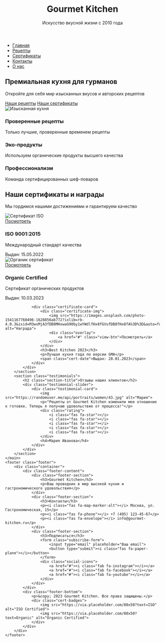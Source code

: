 <!DOCTYPE html>
<html lang="ru">
<head>
    <meta charset="UTF-8">
    <meta name="viewport" content="width=device-width, initial-scale=1.0">
    <title>Gourmet Kitchen | Кулинарное совершенство</title>
    <link rel="stylesheet" href="styles.css">
    <link rel="stylesheet" href="https://cdnjs.cloudflare.com/ajax/libs/font-awesome/6.0.0-beta3/css/all.min.css">
    <link href="https://fonts.googleapis.com/css2?family=Playfair+Display:wght@400;700&family=Montserrat:wght@300;400;600&display=swap" rel="stylesheet">
</head>
<body>
    <header class="header">
        <div class="container">
            <div class="logo">
                <i class="fas fa-utensils"></i>
                <h1>Gourmet Kitchen</h1>
            </div>
            <p>Искусство вкусной жизни с 2010 года</p>
        </div>
    </header>
    <nav class="navbar">
        <div class="container">
            <ul>
                <li><a href="#"><i class="fas fa-home"></i> Главная</a></li>
                <li><a href="#"><i class="fas fa-book-open"></i> Рецепты</a></li>
                <li><a href="#"><i class="fas fa-award"></i> Сертификаты</a></li>
                <li><a href="#"><i class="fas fa-phone"></i> Контакты</a></li>
                <li><a href="#"><i class="fas fa-user"></i> О нас</a></li>
            </ul>
        </div>
    </nav>
    <main class="container">
        <section class="hero">
            <div class="hero-content">
                <h2>Премиальная кухня для гурманов</h2>
                <p>Откройте для себя мир изысканных вкусов и авторских рецептов</p>
                <a href="#" class="btn btn-primary">Наши рецепты</a>
                <a href="#certificates" class="btn btn-secondary">Наши сертификаты</a>
            </div>
            <div class="hero-image">
                <img src="https://images.unsplash.com/photo-1606787366850-de6330128bfc?ixlib=rb-4.0.3&ixid=M3wxMjA3fDB8MHxwaG90by1wYWdlfHx8fGVufDB8fHx8fA%3D%3D&auto=format&fit=crop&w=1470&q=80" alt="Изысканная кухня">
            </div>
        </section>
        <section class="features">
            <div class="feature-card">
                <i class="fas fa-star"></i>
                <h3>Проверенные рецепты</h3>
                <p>Только лучшие, проверенные временем рецепты</p>
            </div>
            <div class="feature-card">
                <i class="fas fa-leaf"></i>
                <h3>Эко-продукты</h3>
                <p>Используем органические продукты высшего качества</p>
            </div>
            <div class="feature-card">
                <i class="fas fa-medal"></i>
                <h3>Профессионализм</h3>
                <p>Команда сертифицированных шеф-поваров</p>
            </div>
        </section>
        <section id="certificates" class="certificates">
            <h2 class="section-title">Наши сертификаты и награды</h2>
            <p class="section-subtitle">Мы гордимся нашими достижениями и гарантируем качество</p> 
            <div class="certificate-grid">
                <div class="certificate-card">
                    <div class="certificate-img">
                        <img src="https://images.unsplash.com/photo-1600857544200-b2f666a9a2ec?ixlib=rb-4.0.3&ixid=M3wxMjA3fDB8MHxwaG90by1wYWdlfHx8fGVufDB8fHx8fA%3D%3D&auto=format&fit=crop&w=1470&q=80" alt="Сертификат ISO">
                        <div class="overlay">
                            <a href="#" class="view-btn">Посмотреть</a>
                        </div>
                    </div>
                    <h3>ISO 9001:2015</h3>
                    <p>Международный стандарт качества</p>
                    <span class="cert-date">Выдан: 15.05.2022</span>
                </div>   
                <div class="certificate-card">
                    <div class="certificate-img">
                        <img src="https://images.unsplash.com/photo-1604594849809-dfedbc827105?ixlib=rb-4.0.3&ixid=M3wxMjA3fDB8MHxwaG90by1wYWdlfHx8fGVufDB8fHx8fA%3D%3D&auto=format&fit=crop&w=1470&q=80" alt="Органик сертификат">
                        <div class="overlay">
                            <a href="#" class="view-btn">Посмотреть</a>
                        </div>
                    </div>
                    <h3>Organic Certified</h3>
                    <p>Сертификат органических продуктов</p>
                    <span class="cert-date">Выдан: 10.03.2023</span>
                </div>
                
                <div class="certificate-card">
                    <div class="certificate-img">
                        <img src="https://images.unsplash.com/photo-1541167760496-1628856ab772?ixlib=rb-4.0.3&ixid=M3wxMjA3fDB8MHxwaG90by1wYWdlfHx8fGVufDB8fHx8fA%3D%3D&auto=format&fit=crop&w=1637&q=80" alt="Награда">
                        <div class="overlay">
                            <a href="#" class="view-btn">Посмотреть</a>
                        </div>
                    </div>
                    <h3>Best Kitchen 2023</h3>
                    <p>Лучшая кухня года по версии GMA</p>
                    <span class="cert-date">Выдан: 28.01.2023</span>
                </div>
            </div>
        </section>
        <section class="testimonials">
            <h2 class="section-title">Отзывы наших клиентов</h2>
            <div class="testimonial-slider">
                <div class="testimonial-card">
                    <img src="https://randomuser.me/api/portraits/women/43.jpg" alt="Мария">
                    <p>"Рецепты от Gourmet Kitchen изменили мое отношение к готовке. Теперь я получаю удовольствие от процесса!"</p>
                    <div class="rating">
                        <i class="fas fa-star"></i>
                        <i class="fas fa-star"></i>
                        <i class="fas fa-star"></i>
                        <i class="fas fa-star"></i>
                        <i class="fas fa-star"></i>
                    </div>
                    <h4>Мария Иванова</h4>
                </div>
            </div>
        </section>
    </main>
    <footer class="footer">
        <div class="container">
            <div class="footer-content">
                <div class="footer-section">
                    <h3>Gourmet Kitchen</h3>
                    <p>Ваш проводник в мир высокой кухни и гастрономического удовольствия</p>
                </div>
                <div class="footer-section">
                    <h3>Контакты</h3>
                    <p><i class="fas fa-map-marker-alt"></i> Москва, ул. Гастрономическая, 15</p>
                    <p><i class="fas fa-phone"></i> +7 (495) 123-45-67</p>
                    <p><i class="fas fa-envelope"></i> info@gourmet-kitchen.ru</p>
                </div>
                <div class="footer-section">
                    <h3>Подписаться</h3>
                    <form class="subscribe-form">
                        <input type="email" placeholder="Ваш email">
                        <button type="submit"><i class="fas fa-paper-plane"></i></button>
                    </form>
                    <div class="social-icons">
                        <a href="#"><i class="fab fa-instagram"></i></a>
                        <a href="#"><i class="fab fa-facebook"></i></a>
                        <a href="#"><i class="fab fa-youtube"></i></a>
                    </div>
                </div>
            </div>
            <div class="footer-bottom">
                <p>&copy; 2023 Gourmet Kitchen. Все права защищены.</p>
                <div class="cert-badges">
                    <img src="https://via.placeholder.com/80x50?text=ISO" alt="ISO Certified">
                    <img src="https://via.placeholder.com/80x50?text=Organic" alt="Organic Certified">
                </div>
            </div>
        </div>
    </footer>
</body>
</html>
